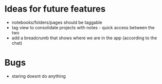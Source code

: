 # Ideas for future features

- notebooks/folders/pages should be taggable
- tag view to consolidate projects with notes - quick access between the two
- add a breadcrumb that shows where we are in the app (according to the chat)

# Bugs

- staring doesnt do anything